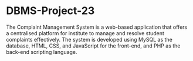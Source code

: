 # DBMS-Project-23
The Complaint Management System is a web-based application that offers a centralised platform for institute to manage and resolve student complaints effectively. The system is developed using MySQL as the database, HTML, CSS, and JavaScript for the front-end, and PHP as the back-end scripting language.
